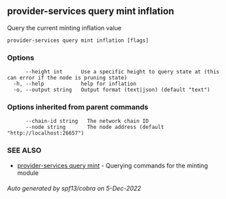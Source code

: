## provider-services query mint inflation

Query the current minting inflation value

```
provider-services query mint inflation [flags]
```

### Options

```
      --height int      Use a specific height to query state at (this can error if the node is pruning state)
  -h, --help            help for inflation
  -o, --output string   Output format (text|json) (default "text")
```

### Options inherited from parent commands

```
      --chain-id string   The network chain ID
      --node string       The node address (default "http://localhost:26657")
```

### SEE ALSO

* [provider-services query mint](provider-services_query_mint.md)	 - Querying commands for the minting module

###### Auto generated by spf13/cobra on 5-Dec-2022
